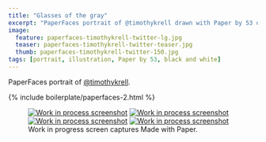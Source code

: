 ```yaml
---
title: "Glasses of the gray"
excerpt: "PaperFaces portrait of @timothykrell drawn with Paper by 53 on an iPad."
image: 
  feature: paperfaces-timothykrell-twitter-lg.jpg
  teaser: paperfaces-timothykrell-twitter-teaser.jpg
  thumb: paperfaces-timothykrell-twitter-150.jpg
tags: [portrait, illustration, Paper by 53, black and white]
---
```


PaperFaces portrait of [@timothykrell](http://twitter.com/timothykrell).

{% include boilerplate/paperfaces-2.html %}

<figure class="third">
  <a href="{{ site.url }}/assets/images/paperfaces-timothykrell-process-1-lg.jpg"><img src="{{ site.url }}/assets/images/paperfaces-timothykrell-process-1-600.jpg" alt="Work in process screenshot"></a>
  <a href="{{ site.url }}/assets/images/paperfaces-timothykrell-process-2-lg.jpg"><img src="{{ site.url }}/assets/images/paperfaces-timothykrell-process-2-600.jpg" alt="Work in process screenshot"></a>
  <a href="{{ site.url }}/assets/images/paperfaces-timothykrell-process-3-lg.jpg"><img src="{{ site.url }}/assets/images/paperfaces-timothykrell-process-3-600.jpg" alt="Work in process screenshot"></a>
  <a href="{{ site.url }}/assets/images/paperfaces-timothykrell-process-4-lg.jpg"><img src="{{ site.url }}/assets/images/paperfaces-timothykrell-process-4-600.jpg" alt="Work in process screenshot"></a>
  <figcaption>Work in progress screen captures Made with Paper.</figcaption>
</figure>